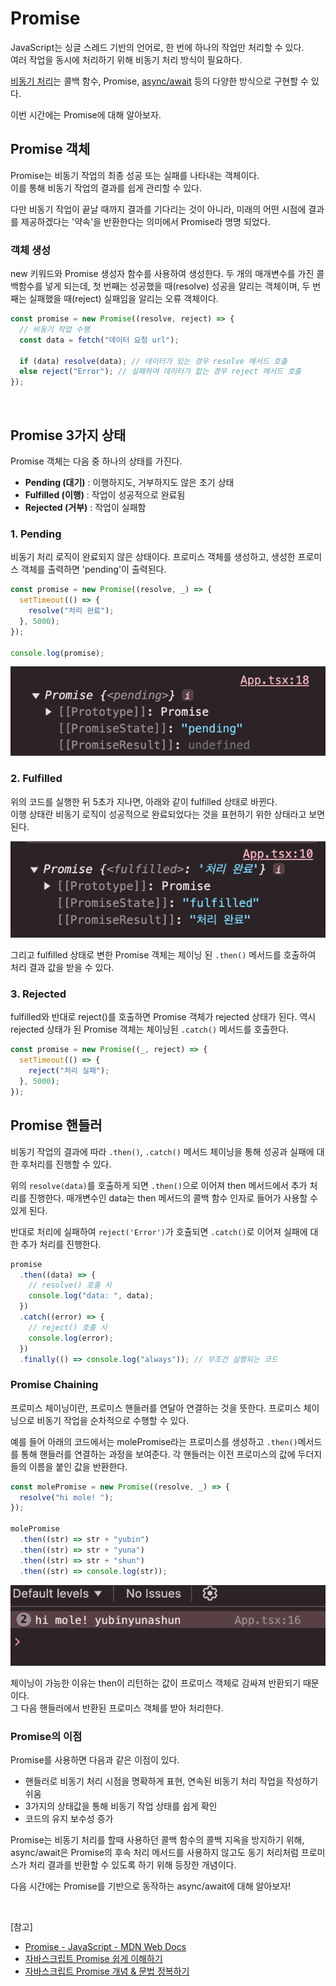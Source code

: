 # Promise

JavaScript는 싱글 스레드 기반의 언어로, 한 번에 하나의 작업만 처리할 수 있다.<br/>
여러 작업을 동시에 처리하기 위해 비동기 처리 방식이 필요하다.

[비동기 처리](https://github.com/Study-Mole/study-cs-mole/blob/main/JavaScript/asyncronous_processing.md#callback-%ED%95%A8%EC%88%98)는 콜백 함수, Promise, [async/await]() 등의 다양한 방식으로 구현할 수 있다.

이번 시간에는 Promise에 대해 알아보자.

## Promise 객체

Promise는 비동기 작업의 최종 성공 또는 실패를 나타내는 객체이다.
<br/> 이를 통해 비동기 작업의 결과를 쉽게 관리할 수 있다.

다만 비동기 작업이 끝날 때까지 결과를 기다리는 것이 아니라, 미래의 어떤 시점에 결과를 제공하겠다는 '약속'을 반환한다는 의미에서 Promise라 명명 되었다.

### 객체 생성

new 키워드와 Promise 생성자 함수를 사용하여 생성한다. 두 개의 매개변수를 가진 콜백함수를 넣게 되는데, 첫 번째는 성공했을 때(resolve) 성공을 알리는 객체이며, 두 번째는 실패했을 때(reject) 실패임을 알리는 오류 객체이다.

```javascript
const promise = new Promise((resolve, reject) => {
  // 비동기 작업 수행
  const data = fetch("데이터 요청 url");

  if (data) resolve(data); // 데이터가 있는 경우 resolve 메서드 호출
  else reject("Error"); // 실패하여 데이터가 없는 경우 reject 메서드 호출
});
```

<br/>

## Promise 3가지 상태

Promise 객체는 다음 중 하나의 상태를 가진다.

- **Pending (대기)** : 이행하지도, 거부하지도 않은 초기 상태
- **Fulfilled (이행)** : 작업이 성공적으로 완료됨
- **Rejected (거부)** : 작업이 실패함

### 1. Pending

비동기 처리 로직이 완료되지 않은 상태이다. 프로미스 객체를 생성하고, 생성한 프로미스 객체를 출력하면 'pending'이 출력된다.

```javascript
const promise = new Promise((resolve, _) => {
  setTimeout(() => {
    resolve("처리 완료");
  }, 5000);
});

console.log(promise);
```

![promise pending](../Images/promise_pending.png)

### 2. Fulfilled

위의 코드를 실행한 뒤 5초가 지나면, 아래와 같이 fulfilled 상태로 바뀐다.<br/>이행 상태란 비동기 로직이 성공적으로 완료되었다는 것을 표현하기 위한 상태라고 보면 된다.

![promise fulfilled](../Images/promise_fulfilled.png)

그리고 fulfilled 상태로 변한 Promise 객체는 체이닝 된 `.then()` 메서드를 호출하여 처리 결과 값을 받을 수 있다.

### 3. Rejected

fulfilled와 반대로 reject()를 호출하면 Promise 객체가 rejected 상태가 된다. 역시 rejected 상태가 된 Promise 객체는 체이닝된 `.catch()` 메서드를 호출한다.

```javascript
const promise = new Promise((_, reject) => {
  setTimeout(() => {
    reject("처리 실패");
  }, 5000);
});
```

## Promise 핸들러

비동기 작업의 결과에 따라 `.then()`, `.catch()` 메서드 체이닝을 통해 성공과 실패에 대한 후처리를 진행할 수 있다.

위의 `resolve(data)`를 호출하게 되면 `.then()`으로 이어져 then 메서드에서 추가 처리를 진행한다. 매개변수인 data는 then 메서드의 콜백 함수 인자로 들어가 사용할 수 있게 된다.

반대로 처리에 실패하여 `reject('Error')`가 호츌되면 `.catch()`로 이어져 실패에 대한 추가 처리를 진행한다.

```javascript
promise
  .then((data) => {
    // resolve() 호출 시
    console.log("data: ", data);
  })
  .catch((error) => {
    // reject() 호출 시
    console.log(error);
  })
  .finally(() => console.log("always")); // 무조건 실행되는 코드
```

### Promise Chaining

프로미스 체이닝이란, 프로미스 핸들러를 연달아 연결하는 것을 뜻한다. 프로미스 체이닝으로 비동기 작업을 순차적으로 수행할 수 있다.

예를 들어 아래의 코드에서는 molePromise라는 프로미스를 생성하고 `.then()`메서드를 통해 핸들러를 연결하는 과정을 보여준다. 각 핸들러는 이전 프로미스의 값에 두더지들의 이름을 붙인 값을 반환한다.

```javascript
const molePromise = new Promise((resolve, _) => {
  resolve("hi mole! ");
});

molePromise
  .then((str) => str + "yubin")
  .then((str) => str + "yuna")
  .then((str) => str + "shun")
  .then((str) => console.log(str));
```

![promise chaining](../Images/promise_chaining.png)

체이닝이 가능한 이유는 then이 리턴하는 값이 프로미스 객체로 감싸져 반환되기 때문이다. <br/> 그 다음 핸들러에서 반환된 프로미스 객체를 받아 처리한다.
<br/>

### Promise의 이점

Promise를 사용하면 다음과 같은 이점이 있다.

- 핸들러로 비동기 처리 시점을 명확하게 표현, 연속된 비동기 처리 작업을 작성하기 쉬움
- 3가지의 상태값을 통해 비동기 작업 상태를 쉽게 확인
- 코드의 유지 보수성 증가

Promise는 비동기 처리를 할때 사용하던 콜백 함수의 콜백 지옥을 방지하기 위해, async/await은 Promise의 후속 처리 메서드를 사용하지 않고도 동기 처리처럼 프로미스가 처리 결과를 반환할 수 있도록 하기 위해 등장한 개념이다.

다음 시간에는 Promise를 기반으로 동작하는 async/await에 대해 알아보자!

<br/>

[참고]

- [Promise - JavaScript - MDN Web Docs](https://developer.mozilla.org/ko/docs/Web/JavaScript/Reference/Global_Objects/Promise)
- [자바스크립트 Promise 쉽게 이해하기](https://joshua1988.github.io/web-development/javascript/promise-for-beginners/)
- [자바스크립트 Promise 개념 & 문법 정복하기](https://inpa.tistory.com/entry/JS-%F0%9F%93%9A-%EB%B9%84%EB%8F%99%EA%B8%B0%EC%B2%98%EB%A6%AC-Promise)
